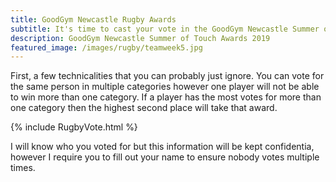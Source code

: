 ```yaml
---
title: GoodGym Newcastle Rugby Awards
subtitle: It's time to cast your vote in the GoodGym Newcastle Summer of Touch Awards 2019.
description: GoodGym Newcastle Summer of Touch Awards 2019
featured_image: /images/rugby/teamweek5.jpg
---
```


First, a few technicalities that you can probably just ignore. You can vote for the same person in multiple categories however one player will not be able to win more than one category. If a player has the most votes for more than one category then the highest second place will take that award. 

{% include RugbyVote.html %}

I will know who you voted for but this information will be kept confidentia, however I require you to fill out your name to ensure nobody votes multiple times. 